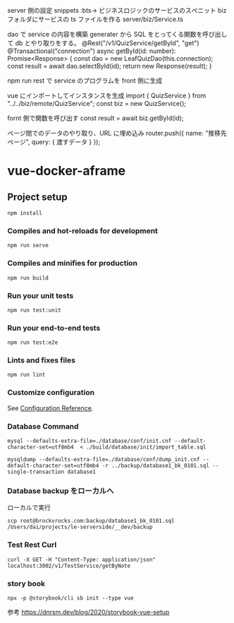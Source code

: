 server 側の設定
snippets :bts→ ビジネスロジックのサービスのスぺニット
biz フォルダにサービスの ts ファイルを作る
server/biz/Service.ts

dao で service の内容を構築
generater から SQL をとってくる関数を呼び出して db とやり取りをする。
@Rest("/v1/QuizService/getById", "get")
@Transactional("connection")
async getById(id: number): Promise<Response<LeafQuiz>> {
const dao = new LeafQuizDao(this.connection);
const result = await dao.selectById(id);
return new Response<LeafQuiz>(result);
}

npm run rest で service のプログラムを front 側に生成

vue にインポートしてインスタンスを生成
import { QuizService } from "../../biz/remote/QuizService";
const biz = new QuizService();

fornt 側で関数を呼び出す
const result = await biz.getById(id);

ページ間でのデータのやり取り、URL に埋め込み
router.push({ name: "推移先ページ", query: { 渡すデータ } });

# vue-docker-aframe

## Project setup

```
npm install
```

### Compiles and hot-reloads for development

```
npm run serve
```

### Compiles and minifies for production

```
npm run build
```

### Run your unit tests

```
npm run test:unit
```

### Run your end-to-end tests

```
npm run test:e2e
```

### Lints and fixes files

```
npm run lint
```

### Customize configuration

See [Configuration Reference](https://cli.vuejs.org/config/).

### Database Command

```
mysql --defaults-extra-file=./database/conf/init.cnf --default-character-set=utf8mb4  < ./build/database/init/import_table.sql
```

```
mysqldump --defaults-extra-file=./database/conf/dump_init.cnf --default-character-set=utf8mb4 -r ../backup/database1_bk_0101.sql --single-transaction database1
```

### Database backup をローカルへ

ローカルで実行

```
scp root@brockvrocks.com:backup/database1_bk_0101.sql  /Users/dai/projects/le-serverside/__dev/backup
```

### Test Rest Curl

```
curl -X GET -H "Content-Type: application/json" localhost:3002/v1/TestService/getByNote
```

### story book

```
npx -p @storybook/cli sb init --type vue
```

参考 https://dnrsm.dev/blog/2020/storybook-vue-setup
